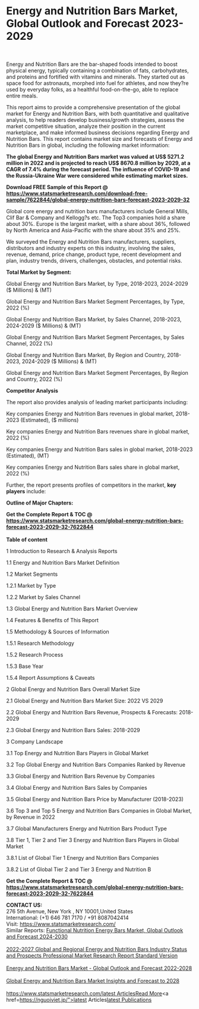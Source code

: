 <h1>Energy and Nutrition Bars Market, Global Outlook and Forecast 2023-2029</h1><br/><p>Energy and Nutrition Bars are the bar-shaped foods intended to boost physical energy, typically containing a combination of fats, carbohydrates, and proteins and fortified with vitamins and minerals. They started out as space food for astronauts, morphed into fuel for athletes, and now they?re used by everyday folks, as a healthful food-on-the-go, able to replace entire meals.</p><p>This report aims to provide a comprehensive presentation of the global market for Energy and Nutrition Bars, with both quantitative and qualitative analysis, to help readers develop business/growth strategies, assess the market competitive situation, analyze their position in the current marketplace, and make informed business decisions regarding Energy and Nutrition Bars. This report contains market size and forecasts of Energy and Nutrition Bars in global, including the following market information:</p><p><strong>The global Energy and Nutrition Bars market was valued at US$ 5271.2 million in 2022 and is projected to reach US$ 8670.8 million by 2029, at a <strong>CAGR</strong> of 7.4% during the forecast period. The influence of COVID-19 and the Russia-Ukraine War were considered while estimating market sizes.</strong></p><p><strong>Download FREE Sample of this Report @ <a href="https://www.statsmarketresearch.com/download-free-sample/7622844/global-energy-nutrition-bars-forecast-2023-2029-32">https://www.statsmarketresearch.com/download-free-sample/7622844/global-energy-nutrition-bars-forecast-2023-2029-32</a></strong></p><p>Global core energy and nutrition bars manufacturers include General Mills, Clif Bar & Company and Kellogg?s etc. The Top3 companies hold a share about 30%. Europe is the largest market, with a share about 36%, followed by North America and Asia-Pacific with the share about 35% and 25%.</p><p>We surveyed the Energy and Nutrition Bars manufacturers, suppliers, distributors and industry experts on this industry, involving the sales, revenue, demand, price change, product type, recent development and plan, industry trends, drivers, challenges, obstacles, and potential risks.</p><p><strong>Total Market by Segment:</strong></p><p>Global Energy and Nutrition Bars Market, by Type, 2018-2023, 2024-2029 ($ Millions) & (MT)</p><p>Global Energy and Nutrition Bars Market Segment Percentages, by Type, 2022 (%)</p><p>Global Energy and Nutrition Bars Market, by Sales Channel, 2018-2023, 2024-2029 ($ Millions) & (MT)</p><p>Global Energy and Nutrition Bars Market Segment Percentages, by Sales Channel, 2022 (%)</p><p>Global Energy and Nutrition Bars Market, By Region and Country, 2018-2023, 2024-2029 ($ Millions) & (MT)</p><p>Global Energy and Nutrition Bars Market Segment Percentages, By Region and Country, 2022 (%)</p><p><strong>Competitor Analysis</strong></p><p>The report also provides analysis of leading market participants including:</p><p>Key companies Energy and Nutrition Bars revenues in global market, 2018-2023 (Estimated), ($ millions)</p><p>Key companies Energy and Nutrition Bars revenues share in global market, 2022 (%)</p><p>Key companies Energy and Nutrition Bars sales in global market, 2018-2023 (Estimated), (MT)</p><p>Key companies Energy and Nutrition Bars sales share in global market, 2022 (%)</p><p>Further, the report presents profiles of competitors in the market, <strong>key players</strong> include:</p><p><strong>Outline of Major Chapters:</strong></p><div><b>Get the Complete Report & TOC @ <a href="https://www.statsmarketresearch.com/global-energy-nutrition-bars-forecast-2023-2029-32-7622844">https://www.statsmarketresearch.com/global-energy-nutrition-bars-forecast-2023-2029-32-7622844</a></b></div><br><b>Table of content</b><p>1 Introduction to Research & Analysis Reports<br />
 
  1.1 Energy and Nutrition Bars Market Definition<br />
 
  1.2 Market Segments<br />
 
  1.2.1 Market by Type<br />
 
  1.2.2 Market by Sales Channel<br />
 
  1.3 Global Energy and Nutrition Bars Market Overview<br />
 
  1.4 Features & Benefits of This Report<br />
 
  1.5 Methodology & Sources of Information<br />
 
  1.5.1 Research Methodology<br />
 
  1.5.2 Research Process<br />
 
  1.5.3 Base Year<br />
 
  1.5.4 Report Assumptions & Caveats<br />
 
 2 Global Energy and Nutrition Bars Overall Market Size<br />
 
  2.1 Global Energy and Nutrition Bars Market Size: 2022 VS 2029<br />
 
  2.2 Global Energy and Nutrition Bars Revenue, Prospects & Forecasts: 2018-2029<br />
 
  2.3 Global Energy and Nutrition Bars Sales: 2018-2029<br />
 
 3 Company Landscape<br />
 
  3.1 Top Energy and Nutrition Bars Players in Global Market<br />
 
  3.2 Top Global Energy and Nutrition Bars Companies Ranked by Revenue<br />
 
  3.3 Global Energy and Nutrition Bars Revenue by Companies<br />
 
  3.4 Global Energy and Nutrition Bars Sales by Companies<br />
 
  3.5 Global Energy and Nutrition Bars Price by Manufacturer (2018-2023)<br />
 
  3.6 Top 3 and Top 5 Energy and Nutrition Bars Companies in Global Market, by Revenue in 2022<br />
 
  3.7 Global Manufacturers Energy and Nutrition Bars Product Type<br />
 
  3.8 Tier 1, Tier 2 and Tier 3 Energy and Nutrition Bars Players in Global Market<br />
 
  3.8.1 List of Global Tier 1 Energy and Nutrition Bars Companies<br />
 
  3.8.2 List of Global Tier 2 and Tier 3 Energy and Nutrition B<br><div><b>Get the Complete Report & TOC @ <a href="https://www.statsmarketresearch.com/global-energy-nutrition-bars-forecast-2023-2029-32-7622844">https://www.statsmarketresearch.com/global-energy-nutrition-bars-forecast-2023-2029-32-7622844</a></b></div></p> <b>CONTACT US:</b><br>276 5th Avenue, New York , NY 10001,United States<br>International: (+1) 646 781 7170 / +91 8087042414<br>Visit: <a href="https://www.statsmarketresearch.com/">https://www.statsmarketresearch.com/</a><br>Similar Reports: <a href="https://www.statsmarketresearch.com/global-energy-nutrition-bars-forecast-2023-2029-32-7622844">Functional Nutrition Energy Bars Market, Global Outlook and Forecast 2024-2030</a><br/><br/><a href="https://www.statsmarketresearch.com/global-energy-nutrition-bars-forecast-2023-2029-32-7622844">2022-2027 Global and Regional Energy and Nutrition Bars Industry Status and Prospects Professional Market Research Report Standard Version</a><br/><br/><a href="https://www.statsmarketresearch.com/global-energy-nutrition-bars-forecast-2023-2029-32-7622844">Energy and Nutrition Bars Market - Global Outlook and Forecast 2022-2028</a><br/><br/><a href="https://www.statsmarketresearch.com/global-energy-nutrition-bars-forecast-2023-2029-32-7622844">Global Energy and Nutrition Bars Market Insights and Forecast to 2028</a><br/><br/><a href="https://gyeongbokgung.com">https://www.statsmarketresearch.com/</a><a href="https://hallyeomaritime.com">latest Articles</a><a href="https://jingwansa.com">Read More</a><a href=https://nguoiviet.jp/">latest Articles</a><a href="https://www.intelmarketresearch.com/">latest Publications</a>